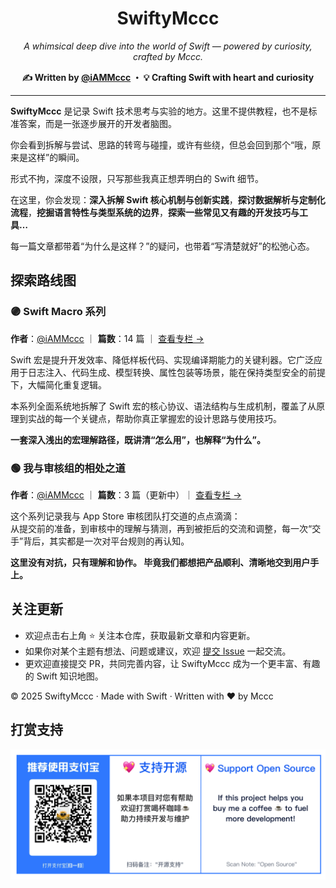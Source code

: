 
<h1 align="center">SwiftyMccc</h1>

<p align="center">
  <em>A whimsical deep dive into the world of Swift — powered by curiosity, crafted by Mccc.</em>
</p>

<p align="center">
  <strong>✍️ Written by <a href="https://github.com/iAMMccc">@iAMMccc</a> ・ 💡 Crafting Swift with heart and curiosity</strong>
</p>

---

**SwiftyMccc** 是记录 Swift 技术思考与实验的地方。这里不提供教程，也不是标准答案，而是一张逐步展开的开发者脑图。

你会看到拆解与尝试、思路的转弯与碰撞，或许有些绕，但总会回到那个“哦，原来是这样”的瞬间。

形式不拘，深度不设限，只写那些我真正想弄明白的 Swift 细节。

在这里，你会发现：**深入拆解 Swift 核心机制与创新实践**，**探讨数据解析与定制化流程**，**挖掘语言特性与类型系统的边界**，**探索一些常见又有趣的开发技巧与工具…**

每一篇文章都带着“为什么是这样？”的疑问，也带着“写清楚就好”的松弛心态。



## 探索路线图

### 🟣 Swift Macro 系列

**作者**：[@iAMMccc](https://github.com/iAMMccc) ｜ **篇数**：14 篇 ｜ [查看专栏 →](https://github.com/iAmMccc/SwiftyMccc/tree/main/SwiftMacro)

Swift 宏是提升开发效率、降低样板代码、实现编译期能力的关键利器。它广泛应用于日志注入、代码生成、模型转换、属性包装等场景，能在保持类型安全的前提下，大幅简化重复逻辑。

本系列全面系统地拆解了 Swift 宏的核心协议、语法结构与生成机制，覆盖了从原理到实战的每一个关键点，帮助你真正掌握宏的设计思路与使用技巧。

**一套深入浅出的宏理解路径，既讲清“怎么用”，也解释“为什么”。**



### 🟢 我与审核组的相处之道

**作者**：[@iAMMccc](https://github.com/iAMMccc) ｜ **篇数**：3 篇（更新中）｜ [查看专栏 →](https://github.com/iAmMccc/AppReviewLab)

这个系列记录我与 App Store 审核团队打交道的点点滴滴：  
从提交前的准备，到审核中的理解与猜测，再到被拒后的交流和调整，每一次“交手”背后，其实都是一次对平台规则的再认知。

**这里没有对抗，只有理解和协作。  毕竟我们都想把产品顺利、清晰地交到用户手上。**



## 关注更新

- 欢迎点击右上角 ⭐️ 关注本仓库，获取最新文章和内容更新。
- 如果你对某个主题有想法、问题或建议，欢迎 [提交 Issue](https://github.com/iAmMccc/SwiftyMccc/issues) 一起交流。
- 更欢迎直接提交 PR，共同完善内容，让 SwiftyMccc 成为一个更丰富、有趣的 Swift 知识地图。

© 2025 SwiftyMccc · Made with Swift · Written with ❤️ by Mccc



## 打赏支持

![support](https://github.com/iAmMccc/SwiftyMccc/blob/main/support.png)
